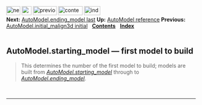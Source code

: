 <!DOCTYPE html PUBLIC "-//W3C//DTD HTML 4.0 Transitional//EN">
<!--Converted with LaTeX2HTML 2018.2 (Released May 16, 2018) -->
<html><head>
<title>AutoModel.starting_model — first model to build</title>
<meta name="description" content="AutoModel.starting_model — first model to build">
<meta name="keywords" content="manual">
<meta name="resource-type" content="document">
<meta name="distribution" content="global">

<meta http-equiv="Content-Type" content="text/html; charset=UTF-8">
<meta name="Generator" content="LaTeX2HTML v2018.2">
<meta http-equiv="Content-Style-Type" content="text/css">

<link rel="STYLESHEET" href="AutoModel.starting_model%20%E2%80%94%20first%20model%20to%20build_files/manual.css">
<link rel="STYLESHEET" href="AutoModel.starting_model%20%E2%80%94%20first%20model%20to%20build_files/pygments.css">

<link rel="next" href="https://salilab.org/modeller/manual/node55.html">
<link rel="previous" href="https://salilab.org/modeller/manual/node53.html">
<link rel="up" href="https://salilab.org/modeller/manual/node43.html">
<link rel="next" href="https://salilab.org/modeller/manual/node55.html">
</head>

<body>

<div class="navigation"><!--Navigation Panel-->
<a name="tex2html2281" href="https://salilab.org/modeller/manual/node55.html">
<img width="37" height="24" align="BOTTOM" border="0" alt="next" src="AutoModel.starting_model%20%E2%80%94%20first%20model%20to%20build_files/next.png"></a> 
<a name="tex2html2275" href="https://salilab.org/modeller/manual/node43.html">
<img width="26" height="24" align="BOTTOM" border="0" alt="up" src="AutoModel.starting_model%20%E2%80%94%20first%20model%20to%20build_files/up.png"></a> 
<a name="tex2html2269" href="https://salilab.org/modeller/manual/node53.html">
<img width="63" height="24" align="BOTTOM" border="0" alt="previous" src="AutoModel.starting_model%20%E2%80%94%20first%20model%20to%20build_files/prev.png"></a> 
<a name="tex2html2277" href="https://salilab.org/modeller/manual/node1.html">
<img width="65" height="24" align="BOTTOM" border="0" alt="contents" src="AutoModel.starting_model%20%E2%80%94%20first%20model%20to%20build_files/contents.png"></a> 
<a name="tex2html2279" href="https://salilab.org/modeller/manual/node518.html">
<img width="43" height="24" align="BOTTOM" border="0" alt="index" src="AutoModel.starting_model%20%E2%80%94%20first%20model%20to%20build_files/index.png"></a> 
<br>
<b> Next:</b> <a name="tex2html2282" href="https://salilab.org/modeller/manual/node55.html">AutoModel.ending_model   last</a>
<b> Up:</b> <a name="tex2html2276" href="https://salilab.org/modeller/manual/node43.html">AutoModel reference</a>
<b> Previous:</b> <a name="tex2html2270" href="https://salilab.org/modeller/manual/node53.html">AutoModel.initial_malign3d   initial</a>
 &nbsp; <b>  <a name="tex2html2278" href="https://salilab.org/modeller/manual/node1.html">Contents</a></b> 
 &nbsp; <b>  <a name="tex2html2280" href="https://salilab.org/modeller/manual/node518.html">Index</a></b> 
<br>
<br></div>
<!--End of Navigation Panel-->

<h2><a name="SECTION009111000000000000000">
AutoModel.starting_model — first model to build</a>
</h2> <a name="6203"></a><a name="MEMB:AutoModel.startingmodel"></a><blockquote>
This determines the number of the first model to build; models are built from
<i class="sans"><a href="#MEMB:AutoModel.startingmodel">AutoModel.starting_model</a></i><a name="6213"></a> through to <i class="sans"><a href="https://salilab.org/modeller/manual/node55.html#MEMB:AutoModel.endingmodel">AutoModel.ending_model</a></i><a name="6218"></a>.
                             
</blockquote>

<p>
<br></p><hr>



</body></html>